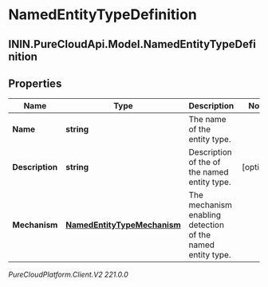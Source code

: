 # NamedEntityTypeDefinition

## ININ.PureCloudApi.Model.NamedEntityTypeDefinition

## Properties

|Name | Type | Description | Notes|
|------------ | ------------- | ------------- | -------------|
| **Name** | **string** | The name of the entity type. | |
| **Description** | **string** | Description of the of the named entity type. | [optional] |
| **Mechanism** | [**NamedEntityTypeMechanism**](NamedEntityTypeMechanism) | The mechanism enabling detection of the named entity type. | |



_PureCloudPlatform.Client.V2 221.0.0_
